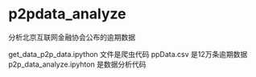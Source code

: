 # p2pdata_analyze
分析北京互联网金融协会公布的逾期数据

get_data_p2p_data.ipython 文件是爬虫代码
ppData.csv 是12万条逾期数据
p2p_data_analyze.ipyhton 是数据分析代码
